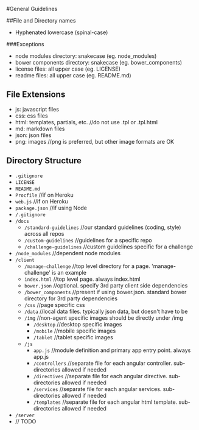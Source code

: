 #General Guidelines

##File and Directory names
- Hyphenated lowercase (spinal-case)

###Exceptions
- node modules directory: snakecase (eg. node_modules)
- bower components directory: snakecase (eg. bower_components)
- license files: all upper case (eg. LICENSE)
- readme files: all upper case (eg. README.md)

## File Extensions
- js: javascript files
- css: css files
- html: templates, partials, etc. //do not use .tpl or .tpl.html
- md: markdown files
- json: json files
- png: images //png is preferred, but other image formats are OK

## Directory Structure
- `.gitignore`
- `LICENSE`
- `README.md`
- `Procfile` //if on Heroku
- `web.js` //if on Heroku
- `package.json` //if using Node
- `/.gitignore`
- `/docs`
  - `/standard-guidelines` //our standard guidelines (coding, style) across all repos
  - `/custom-guidelines` //guidelines for a specific repo
  - `/challenge-guidelines` //custom guidelines specific for a challenge
- `/node_modules` //dependent node modules
- `/client`
  - `/manage-challenge` //top level directory for a page. 'manage-challenge' is an example
  - `index.html` //top level page. always index.html
  - `bower.json` //optional. specify 3rd party client side dependencies
  - `/bower_components` //present if using bower.json. standard bower directory for 3rd party dependencies
  - `/css` //page specific css
  - `/data` //local data files. typically json data, but doesn't have to be
  - `/img` //non-agent specific images should be directly under /img
    - `/desktop` //desktop specific images
    - `/mobile` //mobile specific images
    - `/tablet` //tablet specific images
  - `/js`
    - `app.js` //module definition and primary app entry point. always app.js
    - `/controllers` //separate file for each angular controller. sub-directories allowed if needed
    - `/directives` //separate file for each angular directive. sub-directories allowed if needed
    - `/services` //separate file for each angular services. sub-directories allowed if needed
    - `/templates`  //separate file for each angular html template. sub-directories allowed if needed
- `/server`
 - // TODO